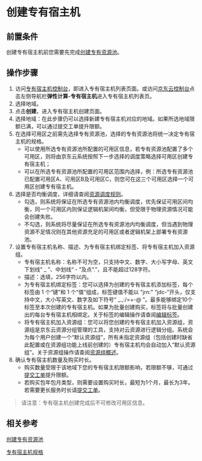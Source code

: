 # 创建专有宿主机

## 前置条件

创建专有宿主机前您需要先完成[创建专有资源池](Create-DP.md)。

## 操作步骤

1. 访问[专有宿主机控制台](https://cns-console.jdcloud.com/dedicatedhost/list)，即进入专有宿主机列表页面。或访问[京东云控制台](https://console.jdcloud.com)点击左侧导航栏**弹性计算-专有宿主机**进入专有宿主机列表页。
2. 选择地域。
3. 点击**创建**，进入专有宿主机创建页面。
4. 选择地域：在此步骤仍可以选择新建专有宿主机对应的地域。如果所选地域限额已满，可以通过提交工单提升限额。
5. 在选择可用区之前需先选择专有资源池，选择的专有资源池将统一决定专有宿主机的规格。
	+ 可以使用所选专有资源池所配置的可用区信息，若专有资源池配置了多个可用区，则将由京东云系统按照下一步选择的调度策略选择可用区创建专有宿主机；
	+ 可以在所选专有资源池所配置的可用区范围内选择，例：所选专有资源池已配置可用区A、可用区B及可用区C，则您可在这三个可用区选择一个可用区创建专有宿主机。
6. 选择是否均衡调度，详细请查阅[资源调度规则](../Introduction/Resource-Scheduling-Rules.md)。
	+ 勾选，则系统将保证在所选专有资源池内均衡调度，优先保证可用区间均衡，同一个可用区内则保证逻辑机架间均衡，但受限于物理资源情况可能会创建失败。
	+ 不勾选，则系统将尽量保证在所选专有资源池内均衡调度，但当遇到物理资源不足情况则在其他资源充足的可用区或者逻辑机架上部署专有资源池。
7. 设置专有宿主机名称、描述、为专有宿主机绑定标签、将专有宿主机加入资源组。
	+ 专有宿主机名称：名称不可为空，只支持中文、数字、大小写字母、英文下划线“ _ ”、中划线“ - ”及点“.”，且不能超过128字符。
	+ 描述：选填，256字符以内。
	+ 为专有宿主机绑定标签：您可以选择为创建的专有宿主机添加标签，每个标签由 1 个“键”和 1 个“值”组成，标签键值不能以 "jrn:" “jdc-”开头，仅支持中文，大小写英文、数字及如下符号“ _.,:/=+-@ ”。最多能够绑定10个标签至本次创建的专有宿主机。如果为批量创建购买，标签将与批量创建出的每台专有宿主机相绑定。关于标签的编辑操作请查阅[编辑标签](https://docs.jdcloud.com/cn/virtual-machines/edit-tag)。
	+ 将专有宿主机加入资源组：您可以将您创建的专有宿主机加入资源组，资源组是京东云资源分组管理的工具，支持对云资源进行逻辑分组。系统会为每个用户创建一个“默认资源组”，所有未指定资源组（包括创建时缺省此配置或在资源组功能上线前创建的）专有宿主机均会自动加入“默认资源组”。关于资源组操作请查阅[资源组概述](../Resourse-Groups/Resource-Group-Introduction)。
8. 确认专有宿主机数量及购买时长。
	+ 购买数量受限于该地域下您的专有宿主机限额影响，若限额不够，可通过[提交工单](https://ticket.jdcloud.com/myorder/submit)提升限额。
	+ 若购买包年包月类型，则需要设置购买时长，最短为1个月，最长为3年。若需要更长服务时长请[提交工单](https://ticket.jdcloud.com/myorder/submit)。

> 请注意：专有宿主机创建完成后不可修改可用区信息。


## 相关参考

[创建专有资源池](Create-DP.md)

[专有宿主机规格](../Introduction/Dedicated-Host-Type.md)
